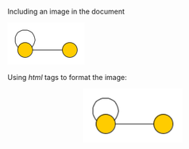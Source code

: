 Including an image in the document

![test](images/test.png)

Using *html* tags to format the image:

<p align="center">
  <img width="200" src="images/test.png">
</p>

